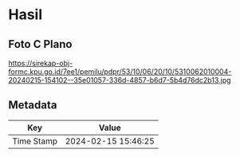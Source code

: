# Hasil

## Foto C Plano

https://sirekap-obj-formc.kpu.go.id/7ee1/pemilu/pdpr/53/10/06/20/10/5310062010004-20240215-154102--35e01057-336d-4857-b6d7-5b4d76dc2b13.jpg


## Metadata

| Key        | Value               |
| ---------- | ------------------- |
| Time Stamp | 2024-02-15 15:46:25 |



